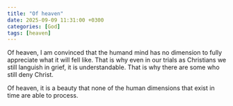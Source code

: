 ```yaml
---
title: "Of heaven"
date: 2025-09-09 11:31:00 +0300
categories: [God]
tags: [heaven]
---
```


Of heaven, I am convinced that the humand mind has no dimension to fully appreciate what it will fell like. That is why even in our trials as Christians we still languish in grief, it is understandable. That is why there are some who still deny Christ.

Of heaven, it is a beauty that none of the human dimensions that exist in time are able to process.